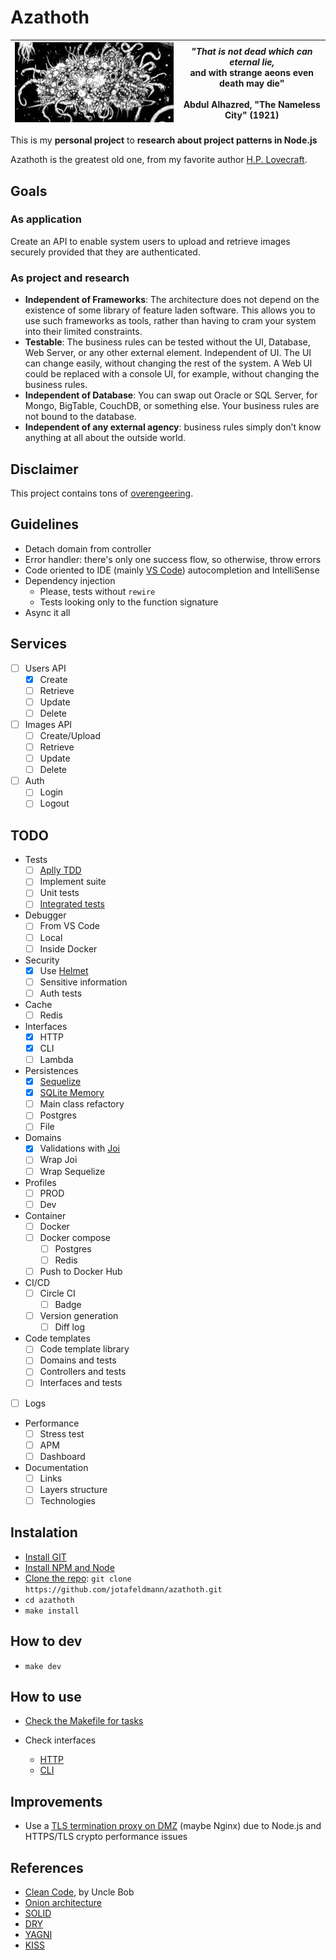 # Azathoth

| <img src="docs/azathoth.gif" alt="Azathoth" width="400" style="display: inline"/> | <i>"That is not dead which can eternal lie,</i> <br> and with strange aeons even death may die" <br><br> Abdul Alhazred, "The Nameless City" (1921) |
| - | - |

This is my **personal project** to **research about project patterns in Node.js**

Azathoth is the greatest old one, from my favorite author [H.P. Lovecraft](https://en.wikipedia.org/wiki/H._P._Lovecraft).

## Goals

### As application

Create an API to enable system users to upload and retrieve images securely provided that they are authenticated.

### As project and research

- **Independent of Frameworks**: The architecture does not depend on the existence of some library of feature laden software. This allows you to use such frameworks as tools, rather than having to cram your system into their limited constraints.
- **Testable**: The business rules can be tested without the UI, Database, Web Server, or any other external element. Independent of UI. The UI can change easily, without changing the rest of the system. A Web UI could be replaced with a console UI, for example, without changing the business rules.
- **Independent of Database**: You can swap out Oracle or SQL Server, for Mongo, BigTable, CouchDB, or something else. Your business rules are not bound to the database.
- **Independent of any external agency**: business rules simply don’t know anything at all about the outside world.

## Disclaimer

This project contains tons of [overengeering](https://en.wikipedia.org/wiki/Overengineering).

## Guidelines

- Detach domain from controller
- Error handler: there's only one success flow, so otherwise, throw errors
- Code oriented to IDE (mainly [VS Code](https://code.visualstudio.com/)) autocompletion and IntelliSense
- Dependency injection
  - Please, tests without `rewire`
  - Tests looking only to the function signature
- Async it all

## Services

-  [ ] Users API
   - [x] Create
   - [ ] Retrieve
   - [ ] Update
   - [ ] Delete
-  [ ] Images API
   - [ ] Create/Upload
   - [ ] Retrieve
   - [ ] Update
   - [ ] Delete
-  [ ] Auth
   - [ ] Login
   - [ ] Logout

## TODO

- Tests
  - [ ] [Aplly TDD](https://en.wikipedia.org/wiki/Test-driven_development)
  - [ ] Implement suite
  - [ ] Unit tests
  - [ ] [Integrated tests](https://www.quora.com/What-is-the-difference-between-integration-tests-and-integrated-tests)

- Debugger
   - [ ] From VS Code
   - [ ] Local
   - [ ] Inside Docker

- Security
  - [x] Use [Helmet](https://helmetjs.github.io/)
  - [ ] Sensitive information
  - [ ] Auth tests

- Cache
  - [ ] Redis

- Interfaces
  - [x] HTTP
  - [x] CLI
  - [ ] Lambda

- Persistences
  - [x] [Sequelize](https://sequelize.org/)
  - [x] [SQLite Memory](https://www.sqlite.org/inmemorydb.html)
  - [ ] Main class refactory
  - [ ] Postgres
  - [ ] File

- Domains
   - [x] Validations with [Joi](https://github.com/hapijs/joi)
   - [ ] Wrap Joi
   - [ ] Wrap Sequelize

- Profiles
  - [ ] PROD
  - [ ] Dev
 
- Container
  - [ ] Docker
  - [ ] Docker compose
    - [ ] Postgres
    - [ ] Redis
  - [ ] Push to Docker Hub
 
 - CI/CD
   - [ ] Circle CI
     - [ ] Badge
   - [ ] Version generation
     - [ ] Diff log
     
- Code templates
  - [ ] Code template library
  - [ ] Domains and tests
  - [ ] Controllers and tests
  - [ ] Interfaces and tests
 
- [ ] Logs

- Performance
   - [ ] Stress test
   - [ ] APM
   - [ ] Dashboard

- Documentation
  - [ ] Links
  - [ ] Layers structure
  - [ ] Technologies

## Instalation

- [Install GIT](https://git-scm.com/book/en/v2/Getting-Started-Installing-Git)
- [Install NPM and Node](https://nodejs.org/en/download/)
- [Clone the repo](https://help.github.com/en/articles/which-remote-url-should-i-use): `git clone https://github.com/jotafeldmann/azathoth.git`
- `cd azathoth`
- `make install`

## How to dev

- `make dev`

## How to use

- [Check the Makefile for tasks](https://github.com/jotafeldmann/azathoth/blob/master/Makefile)

- Check interfaces
  - [HTTP](./source/app/interfaces/http/README.md)
  - [CLI](./source/app/interfaces/cli/README.md)


## Improvements

- Use a [TLS termination proxy on DMZ](https://en.wikipedia.org/wiki/TLS_termination_proxy) (maybe Nginx) due to Node.js and HTTPS/TLS crypto performance issues

## References

- [Clean Code](https://www.amazon.com.br/Clean-Code-Handbook-Software-Craftsmanship/dp/0132350882), by Uncle Bob
- [Onion architecture](https://www.codeguru.com/csharp/csharp/cs_misc/designtechniques/understanding-onion-architecture.html)
- [SOLID](https://en.wikipedia.org/wiki/SOLID)
- [DRY](https://en.wikipedia.org/wiki/Don%27t_repeat_yourself)
- [YAGNI](https://pt.wikipedia.org/wiki/YAGNI)
- [KISS](https://en.wikipedia.org/wiki/KISS_principle)
